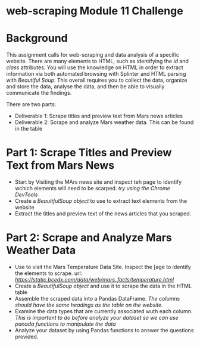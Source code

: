 # web-scraping Module 11 Challenge

# Background
This assignment calls for web-scraping and data analysis of a specific website. There are many elements to HTML, such as identifying the *id* and *class* attributes. 
You will use the knowledge on HTML in order to extract information via both automated browsing with Splinter and HTML parsing with *Beautiful Soup*.
This overall requires you to collect the data, organize and store the data, analyse the data, and then be able to visually communicate the findings.

There are two parts:
- Deliverable 1: Scrape titles and preview text from Mars news articles
- Deliverable 2: Scrape and analyze Mars weather data. This can be found in the table

# Part 1: Scrape Titles and Preview Text from Mars News
- Start by Visiting the MArs news site and inspect teh page to identify wchich elements will need to be scarped. *try using the Chrome DevTools*
- Create a *BeautifulSoup object* to use to extract text elements from the website
- Extract the titles and preview text of the news articles that you scraped.

# Part 2: Scrape and Analyze Mars Weather Data
- Use <automated browsing> to visit the Mars Temperature Data Site. Inspect the [age to identify the elements to scrape. url: *https://static.bcedx.com/data/web/mars_facts/temperature.html*
- Create a *BeautifulSoup object* and use it to scrape the data in the HTML table
- Assemble the scraped data into a Pandas DataFrame. *The columns should have the same headings as the table on the website.*
- Examine the data types that are currently associated wuth each column. *This is important to do before analyze your dataset so we can use panada functions to manipulate the data*
- Analyze your dataset by using Pandas functions to answer the questions provided.
